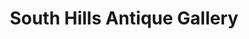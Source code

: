 ---
title: "South Hills Antique Gallery"
url: /cleveland/south-hills-antique-gallery/
shop: antiques
---